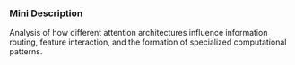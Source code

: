 ### Mini Description

Analysis of how different attention architectures influence information routing, feature interaction, and the formation of specialized computational patterns.
